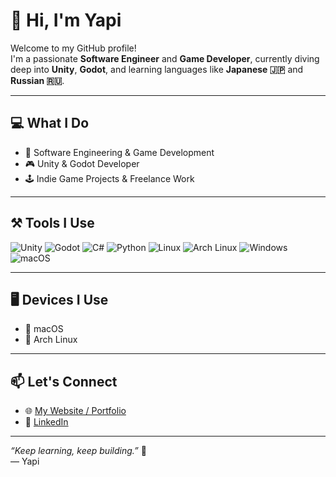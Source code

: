 # 👋 Hi, I'm Yapi

Welcome to my GitHub profile!  
I'm a passionate **Software Engineer** and **Game Developer**, currently diving deep into **Unity**, **Godot**, and learning languages like **Japanese 🇯🇵** and **Russian 🇷🇺**.

---

## 💻 What I Do
- 🧠 Software Engineering & Game Development
- 🎮 Unity & Godot Developer
- 🕹️ Indie Game Projects & Freelance Work

---

## ⚒️ Tools I Use
![Unity](https://img.shields.io/badge/-Unity-000?style=flat&logo=unity&logoColor=white)
![Godot](https://img.shields.io/badge/-Godot-478cbf?style=flat&logo=godot-engine&logoColor=white)
![C#](https://img.shields.io/badge/-C%23-239120?style=flat&logo=c-sharp&logoColor=white)
![Python](https://img.shields.io/badge/-Python-3776AB?style=flat&logo=python&logoColor=white)
![Linux](https://img.shields.io/badge/-Linux-000?style=flat&logo=linux&logoColor=white)
![Arch Linux](https://img.shields.io/badge/-Arch_Linux-1793D1?style=flat&logo=arch-linux&logoColor=white)
![Windows](https://img.shields.io/badge/-Windows-0078D6?style=flat&logo=windows&logoColor=white)
![macOS](https://img.shields.io/badge/-macOS-000000?style=flat&logo=apple&logoColor=white)

---

## 🖥️ Devices I Use
- 🍎 macOS
- 🐧 Arch Linux

---

## 📫 Let's Connect
- 🌐 [My Website / Portfolio](http://expiproject.com)
- 💼 [LinkedIn](https://www.linkedin.com/in/mryapikz)

---

_“Keep learning, keep building.”_ 🚀  
— Yapi
